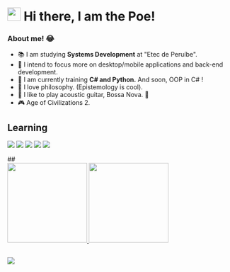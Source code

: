 <h1><img src="https://emojis.slackmojis.com/emojis/images/1570211625/6611/wave-animated.gif?1570211625" width="30"/> Hi there, I am the Poe!</h1>



### About me! 😂

<ul>
  <li>📚 I am studying <strong>Systems Development</strong> at  "Etec de Peruíbe".</li>
  <li>🔎 I intend to focus more on desktop/mobile applications and back-end development.</li>
  <li>📖 I am currently training <strong>C# and Python.</strong> And soon, OOP in C# !</li>
  <li>🧠 I love philosophy. (Epistemology is cool).</li>
  <li>🎵 I like to play acoustic guitar, Bossa Nova. 💛</li>
  <li>🎮 Age of Civilizations 2. </li>
</ul>


## Learning

<p>
<img src="https://img.shields.io/badge/-C%23-purple"/>
<img src="https://img.shields.io/badge/-Python-blue"/>
<img src="https://img.shields.io/badge/-JavaScript-yellow"/>
<img src="https://img.shields.io/badge/-HTML-orange"/>
<img src="https://img.shields.io/badge/-CSS-blueviolet"/>
</p>
##

<div>
  <a href="https://github.com/iamthepoe">
  <img height="180em" src="https://github-readme-stats.vercel.app/api?username=iamthepoe&show_icons=true&theme=dark&include_all_commits=true&count_private=true">
  <img height="180em" src="https://github-readme-stats.vercel.app/api/top-langs/?username=iamthepoe&layout=compact&langs_count=7&theme=dark">
</div>

## 
<img src="https://s3.amazonaws.com/user-media.venngage.com/606523-d5c9300b1cee04df819588c30d94f9c4.gif"/>
